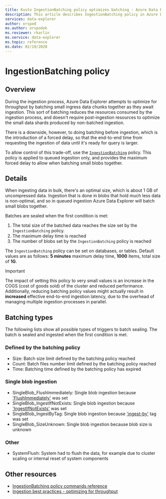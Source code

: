 ```yaml
---
title: Kusto IngestionBatching policy optimizes batching - Azure Data Explorer
description: This article describes IngestionBatching policy in Azure Data Explorer.
services: data-explorer
author: orspod
ms.author: orspodek
ms.reviewer: rkarlin
ms.service: data-explorer
ms.topic: reference
ms.date: 02/19/2020
---
```

# IngestionBatching policy

## Overview

During the ingestion process, Azure Data Explorer attempts to optimize for throughput by batching small ingress data chunks together as they await ingestion.
This sort of batching reduces the resources consumed by the ingestion process, and doesn't require post-ingestion resources to optimize the small data shards produced by non-batched ingestion.

There is a downside, however, to doing batching before ingestion, which is the introduction of a forced delay, so that the end-to-end time from requesting the ingestion of data until it's ready for query is larger.

To allow control of this trade-off, use the [`IngestionBatching`](batching-policy.md) policy.
This policy is applied to queued ingestion only, and provides the maximum forced delay to allow when batching small blobs together.

## Details

When ingesting data in bulk, there's an optimal size, which is about 1 GB of uncompressed data. Ingestion that is done in blobs that hold much less data is non-optimal, and so in queued ingestion Azure Data Explorer will batch small blobs together.

Batches are sealed when the first condition is met:

1. The total size of the batched data reaches the size set by the `IngestionBatching` policy.
1. The maximum delay time is reached
1. The number of blobs set by the `IngestionBatching` policy is reached

The `IngestionBatching` policy can be set on databases, or tables. Default values are as follows: **5 minutes** maximum delay time, **1000** items, total size of **1G**.

> [!IMPORTANT]
> The impact of setting this policy to very small values is
> an increase in the COGS (cost of goods sold) of the cluster and reduced performance. Additionally,
> reducing batching policy values might actually result in **increased** effective
> end-to-end ingestion latency, due to the overhead of managing multiple ingestion
> processes in parallel.

## Batching types

The following lists show all possible types of triggers to batch sealing. The batch is sealed and ingested when the first condition is met.

### Defined by the batching policy

* Size: Batch size limit defined by the batching policy reached
* Count: Batch files number limit defined by the batching policy reached
* Time: Batching time defined by the batching policy has expired

### Single blob ingestion

* SingleBlob_FlushImmediately: Single blob ingestion because ['FlushImmediately'](../api/netfx/kusto-ingest-client-reference.md#class-kustoqueuedingestionproperties) was set
* SingleBlob_IngestIfNotExists: Single blob ingestion because ['IngestIfNotExists'](../../ingestion-properties.md#ingestion-properties) was set
* SingleBlob_IngestByTag: Single blob ingestion because ['ingest-by'](extents-overview.md#ingest-by-extent-tags) tag was set
* SingleBlob_SizeUnknown: Single blob ingestion because blob size is unknown

### Other

* SystemFlush: System had to flush the data, for example due to cluster scaling or internal reset of system components

## Other resources

* [IngestionBatching policy commands reference](../management/batching-policy.md)
* [Ingestion best practices - optimizing for throughput](../api/netfx/kusto-ingest-best-practices.md#optimizing-for-throughput)
